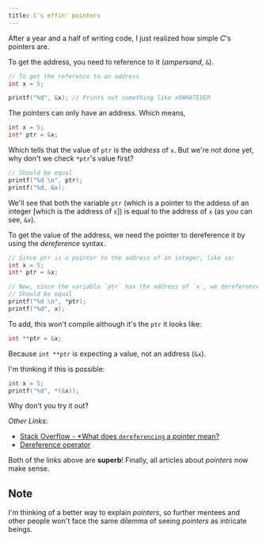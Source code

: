 ```yaml
---
title: C's effin' pointers
---
```


After a year and a half of writing code, I just realized how simple *C*'s pointers are.

To get the address, you need to reference to it (*ampersand*, `&`).

```c
// To get the reference to an address
int x = 5;

printf("%d", &x); // Prints out something like x0WHATEVER
```

The pointers can only have an address. Which means,

```c
int x = 5;
int* ptr = &x;
```

Which tells that the value of `ptr` is the *address* of `x`. But we're not done yet, why don't we check `*ptr`'s value first?

```c
// Should be equal
printf("%d \n", ptr);
printf("%d, &x);
```

We'll see that both the variable `ptr` (which is a pointer to the addess of an integer [which is the address of `x`]) is equal to the address of `x` (as you can see, `&x`).

To get the value of the address, we need the pointer to dereference it by using the *dereference* syntax.

```c
// Since ptr is a pointer to the address of an integer, like so:
int x = 5;
int* ptr = &x;

// Now, since the variable `ptr` has the address of `x`, we dereference it to get the value
// Should be equal
printf("%d \n", *ptr);
printf("%d", x);
```

To add, this won't compile although it's the `ptr` it looks like:

```c
int **ptr = &x;
```

Because `int **ptr` is expecting a value, not an address (`&x`).

I'm thinking if this is possible:

```c
int x = 5;
printf("%d", *(&x));
```

Why don't you try it out?

*Other Links*:

- [Stack Overflow - *What does `dereferencing` a pointer mean?](http://stackoverflow.com/questions/4955198/what-does-dereferencing-a-pointer-mean)
- [Dereference operator](http://en.wikipedia.org/wiki/Dereference_operator)

Both of the links above are **superb**! Finally, all articles about *pointers* now make sense.

## Note

I'm thinking of a better way to explain *pointers*, so further mentees and other people won't face the same dilemma of seeing *pointers* as intricate beings.
